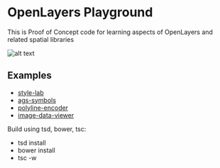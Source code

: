 # OpenLayers Playground

This is Proof of Concept code for learning
aspects of OpenLayers and related spatial libraries

![alt text](https://rawgit.com/ca0v/ol3-lab/master/ux/style-lab.png "ux/style-lab")

## Examples

* [style-lab](https://rawgit.com/ca0v/ol3-lab/master/rawgit.html?run=ux/style-lab)
* [ags-symbols](https://rawgit.com/ca0v/ol3-lab/master/rawgit.html?run=ux/ags-symbols)
* [polyline-encoder](https://rawgit.com/ca0v/ol3-lab/master/rawgit.html?run=ux/polyline-encoder)
* [image-data-viewer](https://rawgit.com/ca0v/ol3-lab/master/rawgit.html?run=ux/image-data-viewer)

Build using tsd, bower, tsc:

* tsd install
* bower install
* tsc -w
